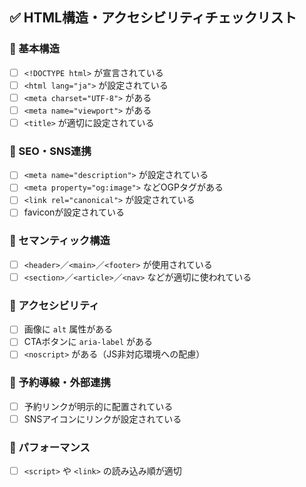## ✅ HTML構造・アクセシビリティチェックリスト

### 🔹 基本構造
- [ ] `<!DOCTYPE html>` が宣言されている
- [ ] `<html lang="ja">` が設定されている
- [ ] `<meta charset="UTF-8">` がある
- [ ] `<meta name="viewport">` がある
- [ ] `<title>` が適切に設定されている

### 🔹 SEO・SNS連携
- [ ] `<meta name="description">` が設定されている
- [ ] `<meta property="og:image">` などOGPタグがある
- [ ] `<link rel="canonical">` が設定されている
- [ ] faviconが設定されている

### 🔹 セマンティック構造
- [ ] `<header>`／`<main>`／`<footer>` が使用されている
- [ ] `<section>`／`<article>`／`<nav>` などが適切に使われている

### 🔹 アクセシビリティ
- [ ] 画像に `alt` 属性がある
- [ ] CTAボタンに `aria-label` がある
- [ ] `<noscript>` がある（JS非対応環境への配慮）

### 🔹 予約導線・外部連携
- [ ] 予約リンクが明示的に配置されている
- [ ] SNSアイコンにリンクが設定されている

### 🔹 パフォーマンス
- [ ] `<script>` や `<link>` の読み込み順が適切
